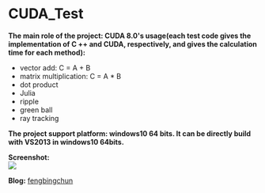 # CUDA_Test
**The main role of the project: CUDA 8.0's usage(each test code gives the implementation of C ++ and CUDA, respectively, and gives the calculation time for each method):**
- vector add: C = A + B
- matrix multiplication: C = A * B
- dot product
- Julia
- ripple
- green ball
- ray tracking

**The project support platform: windows10 64 bits. It can be directly build with VS2013 in windows10 64bits.**

**Screenshot:**  
![](https://github.com/fengbingchun/CUDA_Test/blob/master/prj/x86_x64_vc12/Screenshot.png)

**Blog:** [fengbingchun](http://blog.csdn.net/fengbingchun/article/category/1531463)